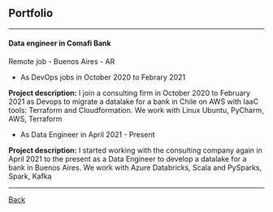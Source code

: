 ## Portfolio

---
#### Data engineer in Comafi Bank

Remote job - Buenos Aires - AR
- As DevOps jobs in October 2020 to Febrary 2021 

**Project description:** I join a consulting firm in October 2020 to February 2021 as Devops to migrate a datalake for a bank in Chile on AWS with IaaC tools: Terraform and Cloudformation. 
We work with Linux Ubuntu, PyCharm, AWS, Terraform  

- As Data Engineer in April 2021 - Present

**Project description:** I started working with the consulting company again in April 2021 to the present as a Data Engineer to develop a datalake for a bank in Buenos Aires. 
We work with Azure Databricks, Scala and PySparks, Spark, Kafka  

---
[Back](./)

